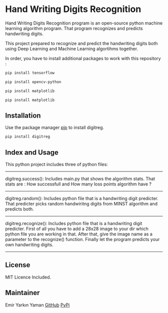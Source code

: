 # Hand Writing Digits Recognition

Hand Writing Digits Recognition program is an open-source python machine learning algorithm program.
That program recognizes and predicts handwriting digits.

This project prepared to recognize and predict the handwriting digits both using Deep Learning and Machine Learning algortihms together.

In order, you have to install additional packages to work with this repository :

```bash
pip install tensorflow
```

```bash
pip install opencv-python
```

```bash
pip install matplotlib
```

```bash
pip install matplotlib
```

## Installation

Use the package manager [pip](https://pip.pypa.io/en/stable/) to install digitreg.

```bash
pip install digitreg
```

## Index and Usage

This python project includes three of python files:
***
digitreg.success():
Includes main.py that shows the algorithm stats.
That stats are : How successfull and How many loss points algorithm have ?
***
digitreg.random(): 
Includes python file that is a handwriting digit predicter. 
That predicter picks random handwiritng digits from MINST algorithm and predicts both.
***
digitreg.recognize():
Includes python file that is a handwriting digit predicter. 
First of all you have to add a 28x28 image to your dir which python file you are working in that.
After that, give the image name as a parameter to the recognize() function. 
Finally let the program predicts your own handwriting digits.
***

## License

MIT Licence Included.

## Maintainer
Emir Yarkın Yaman
[GitHub](https://github.com/Weinoose)
[PyPi](https://pypi.org/user/Weinoose/)
